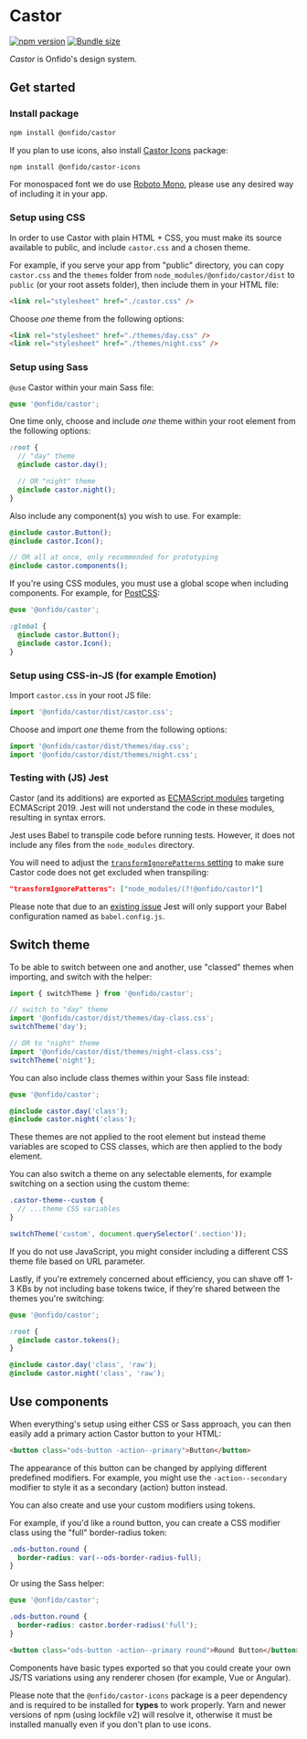 # Castor

[![npm version](https://badgen.net/npm/v/@onfido/castor)](https://www.npmjs.com/package/@onfido/castor)
[![Bundle size](https://badgen.net/bundlephobia/minzip/@onfido/castor)](https://bundlephobia.com/result?p=@onfido/castor)

_Castor_ is Onfido's design system.

## Get started

### Install package

```sh
npm install @onfido/castor
```

If you plan to use icons, also install [Castor Icons](https://github.com/onfido/castor-icons) package:

```sh
npm install @onfido/castor-icons
```

For monospaced font we do use [Roboto Mono](https://fonts.google.com/specimen/Roboto+Mono?sidebar.open=true&selection.family=Roboto+Mono), please use any desired way of including it in your app.

### Setup using CSS

In order to use Castor with plain HTML + CSS, you must make its source available to public, and include `castor.css` and a chosen theme.

For example, if you serve your app from "public" directory, you can copy `castor.css` and the `themes` folder from `node_modules/@onfido/castor/dist` to `public` (or your root assets folder), then include them in your HTML file:

```html
<link rel="stylesheet" href="./castor.css" />
```

Choose _one_ theme from the following options:

```html
<link rel="stylesheet" href="./themes/day.css" />
<link rel="stylesheet" href="./themes/night.css" />
```

### Setup using Sass

`@use` Castor within your main Sass file:

```scss
@use '@onfido/castor';
```

One time only, choose and include _one_ theme within your root element from the following options:

```scss
:root {
  // "day" theme
  @include castor.day();

  // OR "night" theme
  @include castor.night();
}
```

Also include any component(s) you wish to use. For example:

```scss
@include castor.Button();
@include castor.Icon();

// OR all at once, only recommended for prototyping
@include castor.components();
```

If you're using CSS modules, you must use a global scope when including components. For example, for [PostCSS](https://postcss.org/):

```scss
@use '@onfido/castor';

:global {
  @include castor.Button();
  @include castor.Icon();
}
```

### Setup using CSS-in-JS (for example Emotion)

Import `castor.css` in your root JS file:

```js
import '@onfido/castor/dist/castor.css';
```

Choose and import _one_ theme from the following options:

```js
import '@onfido/castor/dist/themes/day.css';
import '@onfido/castor/dist/themes/night.css';
```

### Testing with (JS) Jest

Castor (and its additions) are exported as [ECMAScript modules](https://developer.mozilla.org/en-US/docs/Web/JavaScript/Guide/Modules) targeting ECMAScript 2019. Jest will not understand the code in these modules, resulting in syntax errors.

Jest uses Babel to transpile code before running tests. However, it does not include any files from the `node_modules` directory.

You will need to adjust the [`transformIgnorePatterns` setting](https://jestjs.io/docs/en/configuration.html#transformignorepatterns-arraystring) to make sure Castor code does not get excluded when transpiling:

```json
"transformIgnorePatterns": ["node_modules/(?!@onfido/castor)"]
```

Please note that due to an [existing issue](https://github.com/facebook/jest/issues/10256) Jest will only support your Babel configuration named as `babel.config.js`.

## Switch theme

To be able to switch between one and another, use "classed" themes when importing, and switch with the helper:

```js
import { switchTheme } from '@onfido/castor';

// switch to "day" theme
import '@onfido/castor/dist/themes/day-class.css';
switchTheme('day');

// OR to "night" theme
import '@onfido/castor/dist/themes/night-class.css';
switchTheme('night');
```

You can also include class themes within your Sass file instead:

```scss
@use '@onfido/castor';

@include castor.day('class');
@include castor.night('class');
```

These themes are not applied to the root element but instead theme variables are scoped to CSS classes, which are then applied to the body element.

You can also switch a theme on any selectable elements, for example switching on a section using the custom theme:

```scss
.castor-theme--custom {
  // ...theme CSS variables
}
```

```js
switchTheme('custom', document.querySelector('.section'));
```

If you do not use JavaScript, you might consider including a different CSS theme file based on URL parameter.

Lastly, if you're extremely concerned about efficiency, you can shave off 1-3 KBs by not including base tokens twice, if they're shared between the themes you're switching:

```scss
@use '@onfido/castor';

:root {
  @include castor.tokens();
}

@include castor.day('class', 'raw');
@include castor.night('class', 'raw');
```

## Use components

When everything's setup using either CSS or Sass approach, you can then easily add a primary action Castor button to your HTML:

```html
<button class="ods-button -action--primary">Button</button>
```

The appearance of this button can be changed by applying different predefined modifiers. For example, you might use the `-action--secondary` modifier to style it as a secondary (action) button instead.

You can also create and use your custom modifiers using tokens.

For example, if you'd like a round button, you can create a CSS modifier class using the "full" border-radius token:

```css
.ods-button.round {
  border-radius: var(--ods-border-radius-full);
}
```

Or using the Sass helper:

```scss
@use '@onfido/castor';

.ods-button.round {
  border-radius: castor.border-radius('full');
}
```

```html
<button class="ods-button -action--primary round">Round Button</button>
```

Components have basic types exported so that you could create your own JS/TS variations using any renderer chosen (for example, Vue or Angular).

Please note that the `@onfido/castor-icons` package is a peer dependency and is required to be installed for **types** to work properly. Yarn and newer versions of npm (using lockfile v2) will resolve it, otherwise it must be installed manually even if you don't plan to use icons.
